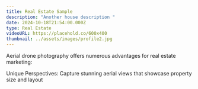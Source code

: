 ```yaml
---
title: Real Estate Sample
description: "Another house description "
date: 2024-10-18T21:54:00.000Z
type: Real Estate
videoURL: https://placehold.co/600x400
thumbnail: ../assets/images/profile2.jpg
---
```

Aerial drone photography offers numerous advantages for real estate marketing:

Unique Perspectives: Capture stunning aerial views that showcase property size and layout
